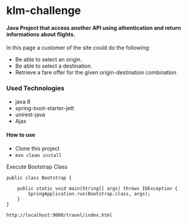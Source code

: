 # klm-challenge

#### Java Project that access another API using athentication and return informations about flights.

In this page a customer of the site could do the following:
  * Be able to select an origin.
  * Be able to select a destination.
  * Retrieve a fare offer for the given origin-destination combination


### Used Technologies

* java 8
* spring-boot-starter-jett
* unirest-java
* Ajax

#### How to use

* Clone this project
* ```mvn clean install```

Execute Bootstrap Class

```@SpringBootApplication
public class Bootstrap {

    public static void main(String[] args) throws IOException {
        SpringApplication.run(Bootstrap.class, args);
    }
}
```


```http://localhost:9000/travel/index.html```
